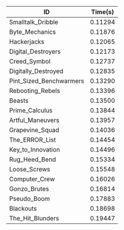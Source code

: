 |ID|Time(s)|
|-|-|
|Smalltalk_Dribble|0.11294|
|Byte_Mechanics|0.11876|
|Hackerjacks|0.12065|
|Digital_Destroyers|0.12173|
|Creed_Symbol|0.12737|
|Digitally_Destroyed|0.12835|
|Pint_Sized_Benchwarmers|0.13290|
|Rebooting_Rebels|0.13396|
|Beasts|0.13500|
|Prime_Calculus|0.13844|
|Artful_Maneuvers|0.13957|
|Grapevine_Squad|0.14036|
|The_ERROR_List|0.14454|
|Key_to_Innovation|0.14496|
|Rug_Heed_Bend|0.15334|
|Loose_Screws|0.15548|
|Computer_Crew|0.16026|
|Gonzo_Brutes|0.16814|
|Pseudo_Boom|0.17883|
|Blackouts|0.18698|
|The_Hit_Blunders|0.19447|
